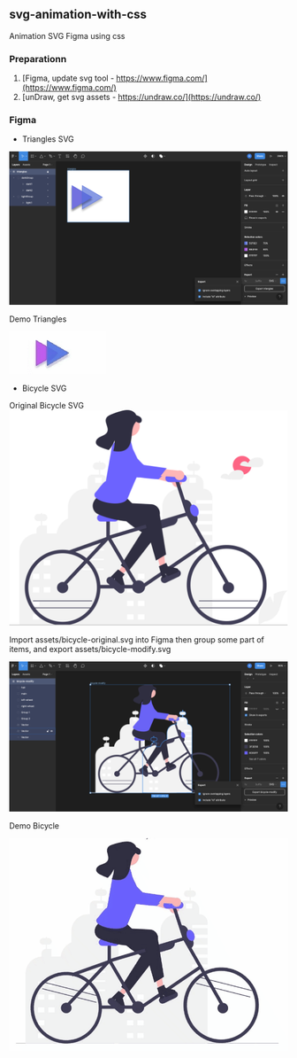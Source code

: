 ## svg-animation-with-css

Animation SVG Figma using css

### Preparationn

1. [Figma, update svg tool - https://www.figma.com/](https://www.figma.com/)
2. [unDraw, get svg assets - https://undraw.co/](https://undraw.co/)


### Figma

* Triangles SVG

![Figma Triangles](/images/triangles-figama.png "Figma Triangles SVG")

Demo Triangles

![Triangles](/images/triangles.gif "Triangles")

* Bicycle SVG

Original Bicycle SVG
![Original Bicycle SVG](/assets/bicycle-original.svg "Original Bicycle SVG")

Import assets/bicycle-original.svg into Figma then group some part of items, and export assets/bicycle-modify.svg

![Figma Bicycle](/images/bicycle-modify-figama.png "Figma Bicyle")

Demo Bicycle

![Bicyle](/images/bicycle.gif "Bicycle")